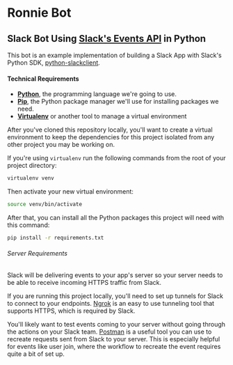 # Ronnie Bot
## Slack Bot Using [Slack's Events API](https://api.slack.com/events-api) in Python
This bot is an example implementation of building a Slack App with Slack's Python SDK, [python-slackclient](http://python-slackclient.readthedocs.io/en/latest/).


#### Technical Requirements

- **[Python](https://www.python.org/downloads/)**, the programming language we're
going to use.
- **[Pip](https://pip.pypa.io/en/stable/installing/)**, the Python package manager
we'll use for installing packages we need.
- **[Virtualenv](https://virtualenv.pypa.io/en/latest/installation/)** or another
tool to manage a virtual environment

After you've cloned this repository locally, you'll want to create a virtual
environment to keep the dependencies for this project isolated from any other
project you may be working on.

If you're using `virtualenv` run the following commands from the root of your
project directory:

```bash
virtualenv venv
```

Then activate your new virtual environment:

```bash
source venv/bin/activate
```

After that, you can install all the Python packages this project will need with
this command:

```bash
pip install -r requirements.txt
```

###### Server Requirements

Slack will be delivering events to your app's server so your server needs to be able to receive incoming HTTPS traffic from Slack.

If you are running this project locally, you'll need to set up tunnels for Slack to connect to your endpoints. [Ngrok](https://ngrok.com/) is an easy to use tunneling tool that supports HTTPS, which is required by Slack.

You'll likely want to test events coming to your server without going through the actions on your Slack team.  [Postman](https://www.getpostman.com/) is a useful tool you can use to recreate requests sent from Slack to your server. This is especially helpful for events like user join, where the workflow to recreate the event requires quite a bit of set up.
